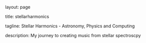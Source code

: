 

layout: page

title: stellarharmonics

tagline: Stellar Harmonics - Astronomy, Physics and Computing

description: My journey to creating music from stellar spectroscpy





